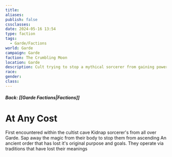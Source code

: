```yaml
---
title: 
aliases: 
publish: false
cssclasses: 
date: 2024-05-16 13:54
type: faction
tags:
  - Garde/Factions
world: Garde
campaign: Garde
faction: The Crumbling Moon
location: Garde
description: Cult trying to stop a mythical sorcerer from gaining power and destroying Garde
race: 
gender: 
class:
---
```

##### Back: [[Garde Factions|Factions]]
# At Any Cost
First encountered within the cultist cave
Kidnap sorcerer's from all over Garde. Sap away the magic from their body to stop them from ascending
An ancient order that has lost it's original purpose and goals. They operate via traditions that have lost their meanings
